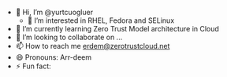 - 👋 Hi, I’m @yurtcuogluer
  - 👀 I’m interested in RHEL, Fedora and SELinux
- 🌱 I’m currently learning Zero Trust Model architecture in Cloud
- 💞️ I’m looking to collaborate on ...
- 📫 How to reach me erdem@zerotrustcloud.net
- 😄 Pronouns: Arr-deem
- ⚡ Fun fact: 

<!---
yurtcuogluer/yurtcuogluer is a ✨ special ✨ repository because its `README.md` (this file) appears on your GitHub profile.
You can click the Preview link to take a look at your changes.
--->

